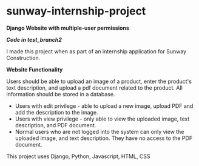 # sunway-internship-project
**Django Website with multiple-user permissions**

***Code in test_branch2***

I made this project when as part of an internship application for Sunway Construction.

**Website Functionality**

Users should be able to upload an image of a product, enter the product's text description, and upload a pdf document related to the product. All information should be stored in a database.

* Users with edit privilege - able to upload a new image, upload PDF and add the description to the image.
* Users with view privilege - only able to view the uploaded image, text description, and PDF document.
* Normal users who are not logged into the system can only view the uploaded image, and text description. They have no access to the PDF document.

This project uses Django, Python, Javascript, HTML, CSS
